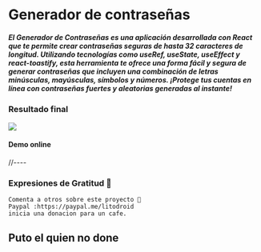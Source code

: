 # Generador de contraseñas

##### El Generador de Contraseñas es una aplicación desarrollada con React que te permite crear contraseñas seguras de hasta 32 caracteres de longitud. Utilizando tecnologías como useRef, useState, useEffect y react-toastify, esta herramienta te ofrece una forma fácil y segura de generar contraseñas que incluyen una combinación de letras minúsculas, mayúsculas, símbolos y números. ¡Protege tus cuentas en línea con contraseñas fuertes y aleatorias generadas al instante!

### Resultado final

![](https://i.imgur.com/iMm5jVo.png)

#### Demo online
//----
    
### Expresiones de Gratitud 🎁

    Comenta a otros sobre este proyecto 📢
    Paypal :https://paypal.me/litodroid
    inicia una donacion para un cafe.

## Puto el quien no done
